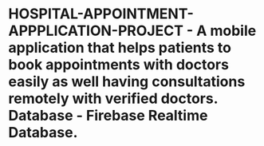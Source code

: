 # HOSPITAL-APPOINTMENT-APPPLICATION-PROJECT - A mobile application that helps patients to book appointments with doctors easily as well having consultations remotely with verified doctors. Database - Firebase Realtime Database.
